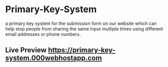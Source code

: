 # Primary-Key-System
a primary key system for the submission form on our website which can help stop people from sharing the same input multiple times using different email addresses or phone numbers.
## Live Preview https://primary-key-system.000webhostapp.com
